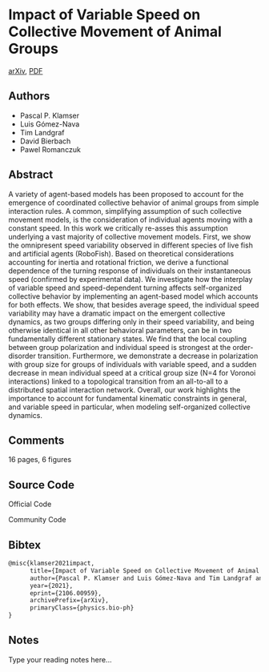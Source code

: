 
# Impact of Variable Speed on Collective Movement of Animal Groups

[arXiv](https://arxiv.org/abs/2106.0959), [PDF](https://arxiv.org/pdf/2106.0959.pdf)

## Authors

- Pascal P. Klamser
- Luis Gómez-Nava
- Tim Landgraf
- David Bierbach
- Pawel Romanczuk

## Abstract

A variety of agent-based models has been proposed to account for the emergence of coordinated collective behavior of animal groups from simple interaction rules. A common, simplifying assumption of such collective movement models, is the consideration of individual agents moving with a constant speed. In this work we critically re-asses this assumption underlying a vast majority of collective movement models. First, we show the omnipresent speed variability observed in different species of live fish and artificial agents (RoboFish). Based on theoretical considerations accounting for inertia and rotational friction, we derive a functional dependence of the turning response of individuals on their instantaneous speed (confirmed by experimental data). We investigate how the interplay of variable speed and speed-dependent turning affects self-organized collective behavior by implementing an agent-based model which accounts for both effects. We show, that besides average speed, the individual speed variability may have a dramatic impact on the emergent collective dynamics, as two groups differing only in their speed variability, and being otherwise identical in all other behavioral parameters, can be in two fundamentally different stationary states. We find that the local coupling between group polarization and individual speed is strongest at the order-disorder transition. Furthermore, we demonstrate a decrease in polarization with group size for groups of individuals with variable speed, and a sudden decrease in mean individual speed at a critical group size (N=4 for Voronoi interactions) linked to a topological transition from an all-to-all to a distributed spatial interaction network. Overall, our work highlights the importance to account for fundamental kinematic constraints in general, and variable speed in particular, when modeling self-organized collective dynamics.

## Comments

16 pages, 6 figures

## Source Code

Official Code



Community Code



## Bibtex

```tex
@misc{klamser2021impact,
      title={Impact of Variable Speed on Collective Movement of Animal Groups}, 
      author={Pascal P. Klamser and Luis Gómez-Nava and Tim Landgraf and David Bierbach and Pawel Romanczuk},
      year={2021},
      eprint={2106.00959},
      archivePrefix={arXiv},
      primaryClass={physics.bio-ph}
}
```

## Notes

Type your reading notes here...

